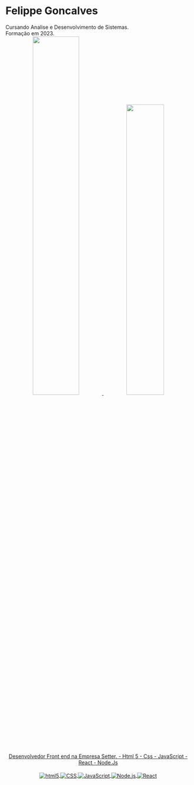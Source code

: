 # Felippe Goncalves
</div>
Cursando Analise e Desenvolvimento de Sistemas.
<div>
Formação em 2023.
<div>
<div align="center">
  <a href="https://github.com/felippeGoncalvesSilva">
  <img width="50%" src="https://github-readme-stats.vercel.app/api?username=felippeGoncalvesSilva&show_icons=true&theme=dark&include_all_commits=false&count_private=true"/>
  <img width="45%" src="https://github-readme-stats.vercel.app/api/top-langs/?username=felippeGoncalvesSilva&layout=compact&langs_count=7&theme=dark"/>
Desenvolvedor Front end na Empresa Setter.
- Html 5
- Css
- JavaScript
- React
- Node.Js

<div style="display: inline_block"><br>
<img align="center" alt="html5" src="https://img.shields.io/badge/HTML5-E34F26?style=for-the-badge&logo=html5&logoColor=white" />
<img align="center" alt="CSS" src="https://img.shields.io/badge/CSS3-1572B6?style=for-the-badge&logo=css3&logoColor=white" />
<img align="center" alt="JavaScript" src="https://img.shields.io/badge/JavaScript-323330?style=for-the-badge&logo=javascript&logoColor=F7DF1E" />
<img align="center" alt="Node.js" src="https://img.shields.io/badge/Node.js-43853D?style=for-the-badge&logo=node.js&logoColor=white" />
<img align="center" alt="React" src="https://img.shields.io/badge/React-20232A?style=for-the-badge&logo=react&logoColor=61DAFB" />
<div>
